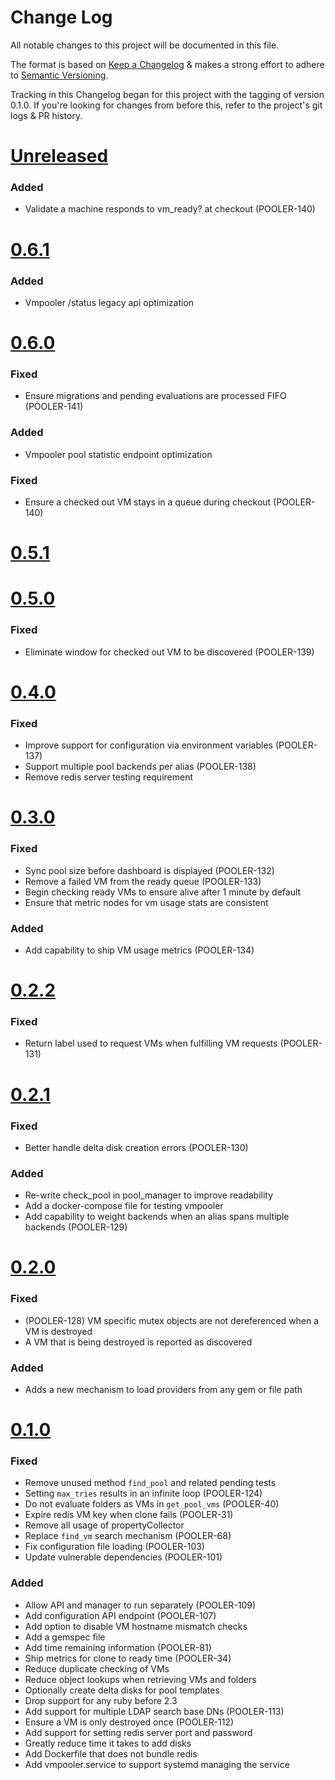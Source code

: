 # Change Log

All notable changes to this project will be documented in this file.

The format is based on
[Keep a Changelog](http://keepachangelog.com)
& makes a strong effort to adhere to
[Semantic Versioning](http://semver.org).

Tracking in this Changelog began for this project with the tagging of version 0.1.0.
If you're looking for changes from before this, refer to the project's
git logs & PR history.
# [Unreleased](https://github.com/puppetlabs/vmpooler/compare/0.6.1...master)

### Added
- Validate a machine responds to vm\_ready? at checkout (POOLER-140)

# [0.6.1](https://github.com/puppetlabs/vmpooler/compare/0.6.0...0.6.1)

### Added
- Vmpooler /status legacy api optimization

# [0.6.0](https://github.com/puppetlabs/vmpooler/compare/0.5.1...0.6.0)

### Fixed
- Ensure migrations and pending evaluations are processed FIFO (POOLER-141)

### Added
- Vmpooler pool statistic endpoint optimization

### Fixed
 - Ensure a checked out VM stays in a queue during checkout (POOLER-140)

# [0.5.1](https://github.com/puppetlabs/vmpooler/compare/0.5.0...0.5.1)

# [0.5.0](https://github.com/puppetlabs/vmpooler/compare/0.4.0...0.5.0)

### Fixed
 - Eliminate window for checked out VM to be discovered (POOLER-139)

# [0.4.0](https://github.com/puppetlabs/vmpooler/compare/0.3.0...0.4.0)

### Fixed
 - Improve support for configuration via environment variables (POOLER-137)
 - Support multiple pool backends per alias (POOLER-138)
 - Remove redis server testing requirement

# [0.3.0](https://github.com/puppetlabs/vmpooler/compare/0.2.2...0.3.0)

### Fixed
- Sync pool size before dashboard is displayed (POOLER-132)
- Remove a failed VM from the ready queue (POOLER-133)
- Begin checking ready VMs to ensure alive after 1 minute by default
- Ensure that metric nodes for vm usage stats are consistent

### Added
- Add capability to ship VM usage metrics (POOLER-134)

# [0.2.2](https://github.com/puppetlabs/vmpooler/compare/0.2.1...0.2.2)

### Fixed
- Return label used to request VMs when fulfilling VM requests (POOLER-131)

# [0.2.1](https://github.com/puppetlabs/vmpooler/compare/0.2.0...0.2.1)

### Fixed
- Better handle delta disk creation errors (POOLER-130)

### Added
- Re-write check\_pool in pool\_manager to improve readability
- Add a docker-compose file for testing vmpooler
- Add capability to weight backends when an alias spans multiple backends (POOLER-129)

# [0.2.0](https://github.com/puppetlabs/vmpooler/compare/0.1.0...0.2.0)

### Fixed
- (POOLER-128) VM specific mutex objects are not dereferenced when a VM is destroyed
- A VM that is being destroyed is reported as discovered

### Added
- Adds a new mechanism to load providers from any gem or file path

# [0.1.0](https://github.com/puppetlabs/vmpooler/compare/4c858d012a262093383e57ea6db790521886d8d4...master)

### Fixed
- Remove unused method `find_pool` and related pending tests
- Setting `max_tries` results in an infinite loop (POOLER-124)
- Do not evaluate folders as VMs in `get_pool_vms` (POOLER-40)
- Expire redis VM key when clone fails (POOLER-31)
- Remove all usage of propertyCollector
- Replace `find_vm` search mechanism (POOLER-68)
- Fix configuration file loading (POOLER-103)
- Update vulnerable dependencies (POOLER-101)

### Added

- Allow API and manager to run separately (POOLER-109)
- Add configuration API endpoint (POOLER-107)
- Add option to disable VM hostname mismatch checks
- Add a gemspec file
- Add time remaining information (POOLER-81)
- Ship metrics for clone to ready time (POOLER-34)
- Reduce duplicate checking of VMs
- Reduce object lookups when retrieving VMs and folders
- Optionally create delta disks for pool templates
- Drop support for any ruby before 2.3
- Add support for multiple LDAP search base DNs (POOLER-113)
- Ensure a VM is only destroyed once (POOLER-112)
- Add support for setting redis server port and password
- Greatly reduce time it takes to add disks
- Add Dockerfile that does not bundle redis
- Add vmpooler.service to support systemd managing the service
